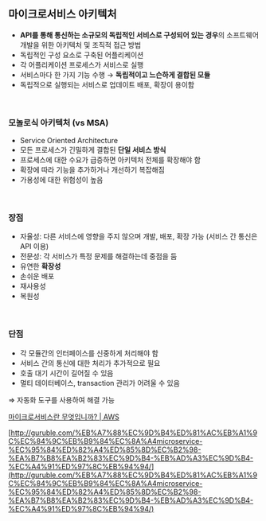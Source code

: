## 마이크로서비스 아키텍처

- **API를 통해 통신하는 소규모의 독립적인 서비스로 구성되어 있는 경우**의 소프트웨어 개발을 위한 아키텍처 및 조직적 접근 방법
- 독립적인 구성 요소로 구축된 어플리케이션
- 각 어플리케이션 프로세스가 서비스로 실행
- 서비스마다 한 가지 기능 수행 → **독립적이고 느슨하게 결합된 모듈**
- 독립적으로 실행되는 서비스로 업데이트 배포, 확장이 용이함

<br>

### 모놀로식 아키텍처 (vs MSA)

- Service Oriented Architecture
- 모든 프로세스가 긴밀하게 결합된 **단일 서비스 방식**
- 프로세스에 대한 수요가 급증하면 아키텍처 전체를 확장해야 함
- 확장에 따라 기능을 추가하거나 개선하기 복잡해짐
- 가용성에 대한 위험성이 높음

<br>

### 장점

- 자율성: 다른 서비스에 영향을 주지 않으며 개발, 배포, 확장 가능 (서비스 간 통신은 API 이용)
- 전문성: 각 서비스가 특정 문제를 해결하는데 중점을 둠
- 유연한 **확장성**
- 손쉬운 배포
- 재사용성
- 복원성

<br>

### 단점

- 각 모듈간의 인터페이스를 신중하게 처리해야 함
- 서비스 간의 통신에 대한 처리가 추가적으로 필요
- 호출 대기 시간이 길어질 수 있음
- 멀티 데이터베이스, transaction 관리가 어려울 수 있음

⇒ 자동화 도구를 사용하여 해결 가능

[마이크로서비스란 무엇입니까? | AWS](https://aws.amazon.com/ko/microservices/)

[http://guruble.com/%EB%A7%88%EC%9D%B4%ED%81%AC%EB%A1%9C%EC%84%9C%EB%B9%84%EC%8A%A4microservice-%EC%95%84%ED%82%A4%ED%85%8D%EC%B2%98-%EA%B7%B8%EA%B2%83%EC%9D%B4-%EB%AD%A3%EC%9D%B4-%EC%A4%91%ED%97%8C%EB%94%94/](http://guruble.com/%EB%A7%88%EC%9D%B4%ED%81%AC%EB%A1%9C%EC%84%9C%EB%B9%84%EC%8A%A4microservice-%EC%95%84%ED%82%A4%ED%85%8D%EC%B2%98-%EA%B7%B8%EA%B2%83%EC%9D%B4-%EB%AD%A3%EC%9D%B4-%EC%A4%91%ED%97%8C%EB%94%94/)